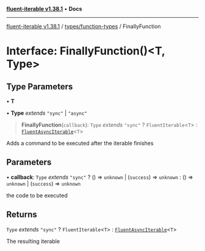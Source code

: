 [**fluent-iterable v1.38.1**](../../../README.md) • **Docs**

***

[fluent-iterable v1.38.1](../../../README.md) / [types/function-types](../README.md) / FinallyFunction

# Interface: FinallyFunction()\<T, Type\>

## Type Parameters

• **T**

• **Type** *extends* `"sync"` \| `"async"`

> **FinallyFunction**(`callback`): `Type` *extends* `"sync"` ? `FluentIterable`\<`T`\> : [`FluentAsyncIterable`](../../../index/interfaces/FluentAsyncIterable.md)\<`T`\>

Adds a command to be executed after the iterable finishes

## Parameters

• **callback**: `Type` *extends* `"sync"` ? () => `unknown` \| (`success`) => `unknown` : () => `unknown` \| (`success`) => `unknown`

the code to be executed

## Returns

`Type` *extends* `"sync"` ? `FluentIterable`\<`T`\> : [`FluentAsyncIterable`](../../../index/interfaces/FluentAsyncIterable.md)\<`T`\>

The resulting iterable
